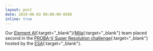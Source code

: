 ```yaml
---
layout: post
date: 2019-06-03 00:00:00-0500
inline: true
---
```

Our [Element AI](https://elementai.com){:target="\_blank"}/[Mila](https://mila.quebec/){:target="\_blank"} team placed second in the [PROBA-V Super Resolution challenge](https://kelvins.esa.int/proba-v-super-resolution/){:target="\_blank"} hosted by the [ESA](https://www.esa.int){:target="\_blank"}.
